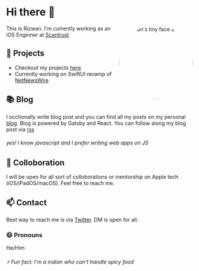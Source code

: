 # Hi there 👋
<!--
**rizwankce/rizwankce** is a ✨ _special_ ✨ repository because its `README.md` (this file) appears on your GitHub profile.

Here are some ideas to get you started:

- 🔭 I’m currently working on ...
- 🌱 I’m currently learning ...
- 👯 I’m looking to collaborate on ...
- 🤔 I’m looking for help with ...
- 💬 Ask me about ...
- 📫 How to reach me: ...
- 😄 Pronouns: ...
- ⚡ Fun fact: ...
-->

<img src="https://rizwan.dev/www/images/rizwan_tiny_face.png" alt="Rizwan's tiny face avatar" width="200" align="right" style="border-radius:50%;
    overflow:hidden;"/>

This is Rizwan. I'm currently working as an iOS Enginner at [Scantrust](https://www.scantrust.com)


## 🔭 Projects

- Checkout my projects [here](https://rizwan.dev/work.html)
- Currently working on SwiftUI revamp of [NetNewsWire](https://github.com/Ranchero-Software/NetNewsWire)

## 📚 Blog

I occtionally write blog post and you can find all my posts on my personal [blog](https://blog.rizwan.dev).
Blog is powered by Gatsby and React. You can follow along my blog post via [rss](https://blog.rizwan.dev/rss.xml)
###### _yes! I know javascript and I prefer writing web apps on JS_

## 👯 Colloboration

I will be open for all sort of colloborations or mentorship on Apple tech (iOS/iPadOS/macOS). Feel free to reach me.

## 📫 Contact

Best way to reach me is via [Twitter](https://www.twitter.com/rizzu26). DM is open for all.

### 😄 Pronouns
He/Him

###### _⚡ Fun fact: I'm a indian who can't handle spicy food_

